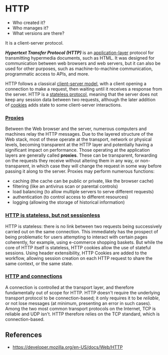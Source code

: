 # HTTP

- Who created it?
- Who manages it?
- What versions are there?

It is a client-server protocol.

**_Hypertext Transfer Protocol (HTTP)_** is an [application-layer](https://en.wikipedia.org/wiki/Application_Layer) protocol for transmitting hypermedia documents, such as HTML. It was designed for communication between web browsers and web servers, but it can also be used for other purposes, such as machine-to-machine communication, programmatic access to APIs, and more.

HTTP follows a classical [client-server model](https://en.wikipedia.org/wiki/Client%E2%80%93server_model), with a client opening a connection to make a request, then waiting until it receives a response from the server. HTTP is a [stateless protocol](https://en.wikipedia.org/wiki/Stateless_protocol), meaning that the server does not keep any session data between two requests, although the later addition of [cookies](https://developer.mozilla.org/en-US/docs/Web/HTTP/Cookies) adds state to some client-server interactions.

### [Proxies](https://developer.mozilla.org/en-US/docs/Web/HTTP/Overview#proxies)

Between the Web browser and the server, numerous computers and machines relay the HTTP messages. Due to the layered structure of the Web stack, most of these operate at the transport, network or physical levels, becoming transparent at the HTTP layer and potentially having a significant impact on performance. Those operating at the application layers are generally called **proxies**. These can be transparent, forwarding on the requests they receive without altering them in any way, or non-transparent, in which case they will change the request in some way before passing it along to the server. Proxies may perform numerous functions:

- caching (the cache can be public or private, like the browser cache)
- filtering (like an antivirus scan or parental controls)
- load balancing (to allow multiple servers to serve different requests)
- authentication (to control access to different resources)
- logging (allowing the storage of historical information)

### [HTTP is stateless, but not sessionless](https://developer.mozilla.org/en-US/docs/Web/HTTP/Overview#http_is_stateless_but_not_sessionless)

HTTP is stateless: there is no link between two requests being successively carried out on the same connection. This immediately has the prospect of being problematic for users attempting to interact with certain pages coherently, for example, using e-commerce shopping baskets. But while the core of HTTP itself is stateless, HTTP cookies allow the use of stateful sessions. Using header extensibility, HTTP Cookies are added to the workflow, allowing session creation on each HTTP request to share the same context, or the same state.

### [HTTP and connections](https://developer.mozilla.org/en-US/docs/Web/HTTP/Overview#http_and_connections)

A connection is controlled at the transport layer, and therefore fundamentally out of scope for HTTP. HTTP doesn't require the underlying transport protocol to be connection-based; it only requires it to be _reliable_, or not lose messages (at minimum, presenting an error in such cases). Among the two most common transport protocols on the Internet, TCP is reliable and UDP isn't. HTTP therefore relies on the TCP standard, which is connection-based.

## References

- https://developer.mozilla.org/en-US/docs/Web/HTTP
